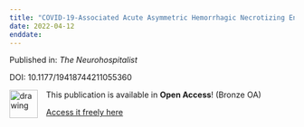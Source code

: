 ```yaml
---
title: "COVID-19-Associated Acute Asymmetric Hemorrhagic Necrotizing Encephalopathy: A Case Report."
date: 2022-04-12
enddate:
---
```


Published in: *The Neurohospitalist*

DOI: 10.1177/19418744211055360

<img src="https://upload.wikimedia.org/wikipedia/commons/thumb/7/77/Open_Access_logo_PLoS_transparent.svg/800px-Open_Access_logo_PLoS_transparent.svg.png" alt="drawing" width="50" align="left"/> &nbsp;&nbsp;&nbsp;This publication is available in **Open Access**! (Bronze OA)

&nbsp;&nbsp;&nbsp;[Access it freely here](https://journals.sagepub.com/doi/pdf/10.1177/19418744211055360
)

